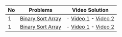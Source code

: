 No | Problems  | Video Solution 
---|--------- |---------
1  | [Binary Sort Array](https://github.com/Akash52/code-daily/blob/master/DSA/Array/Binary_Sort.cpp)  | - [Video 1](https://www.youtube.com/watch?v=OjjZUP_lQYA) - [Video 2](https://www.youtube.com/watch?v=UC8Aw1fRjDQ)
1  | [Binary Sort Array](https://github.com/Akash52/code-daily/blob/master/DSA/Array/Binary_Sort.cpp)  | - [Video 1](https://www.youtube.com/watch?v=OjjZUP_lQYA) - [Video 2](https://www.youtube.com/watch?v=UC8Aw1fRjDQ)
